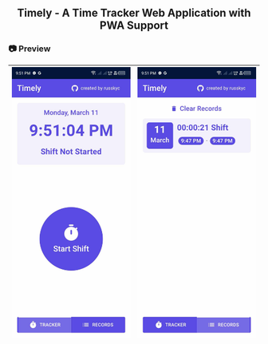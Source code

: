
<h2 align="center">Timely - A Time Tracker Web Application with PWA Support</h2>

### :camera: Preview

| <img src=".github/images/time-tracker.jpg"> | <img src=".github/images/time-records.jpg">  |
|---------------------------------------------|---|
